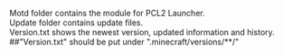 Motd folder contains the module for PCL2 Launcher.  
Update folder contains update files.  
Version.txt shows the newest version, updated information and history.  
##"Version.txt" should be put under ".minecraft/versions/**/"  

